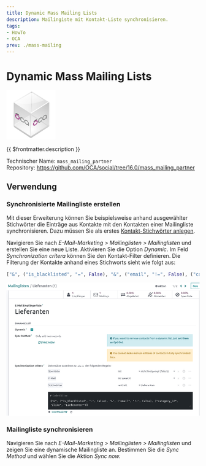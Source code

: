 ```yaml
---
title: Dynamic Mass Mailing Lists
description: Mailingiste mit Kontakt-Liste synchronisieren.
tags:
- HowTo
- OCA
prev: ./mass-mailing
---
```

# Dynamic Mass Mailing Lists
![icon_oca_app](attachments/icon_oca_app.png)

{{ $frontmatter.description }}

Technischer Name: `mass_mailing_partner`\
Repository: <https://github.com/OCA/social/tree/16.0/mass_mailing_partner>

## Verwendung

### Synchronisierte Mailingliste erstellen

Mit dieser Erweiterung können Sie beispielsweise anhand ausgewählter Stichwörter die Einträge aus Kontakte mit den Kontakten einer Mailingliste synchronisieren. Dazu müssen Sie als erstes [Kontakt-Stichwörter anlegen](Partner.md#Kontakt-Stichwörter%20anlegen).

Navigieren Sie nach *E-Mail-Marketing > Mailinglisten > Mailinglisten* und erstellen Sie eine neue Liste. Aktivieren Sie die Option *Dynamic*. Im Feld *Synchronization critera* können Sie den Kontakt-Filter definieren. Die Filterung der Kontakte anhand eines Stichworts sieht wie folgt aus:

```python
["&", ("is_blacklisted", "=", False), "&", ("email", "!=", False), ("category_id", "ilike", "Lieferanten")]
```


![](attachments/Mass%20Mailing%20List%20Dynamic.png)

### Mailingliste synchronisieren

Navigieren Sie nach *E-Mail-Marketing > Mailinglisten > Mailinglisten* und zeigen Sie eine dynamische Mailingliste an. Bestimmen Sie die *Sync Method* und wählen Sie die Aktion *Sync now.*